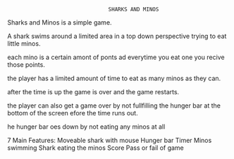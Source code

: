                                     SHARKS AND MINOS

Sharks and Minos is a simple game.

A shark swims around a limited area  in a top down perspective trying to eat little minos.

each mino is a certain amont of ponts ad everytime you eat one you recive those points.

the player has a limited amount of time to eat as many minos as they can.

after the time is up the game is over and the game restarts.

the player can also get a game over by not fullfilling the hunger bar at the bottom of the screen efore the time runs out.

he hunger bar oes down by not eating any minos at all

  7 Main Features:
  Moveable shark with mouse
  Hunger bar
  Timer
  Minos swimming
  Shark eating the minos 
  Score 
  Pass or fail of game
